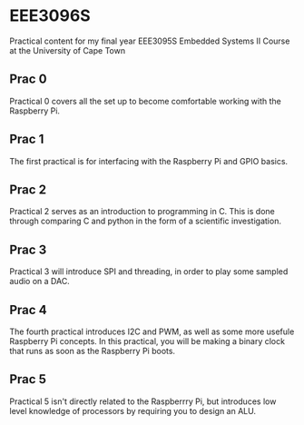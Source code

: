 # EEE3096S
Practical content for my final year EEE3095S Embedded Systems II Course at the University of Cape Town

## Prac 0
Practical 0 covers all the set up to become comfortable working with the Raspberry Pi.

## Prac 1
The first practical is for interfacing with the Raspberry Pi and GPIO basics.

## Prac 2
Practical 2 serves as an introduction to programming in C. This is done through comparing C and python in the form of a scientific investigation.

## Prac 3
Practical 3 will introduce SPI and threading, in order to play some sampled audio on a DAC.

## Prac 4
The fourth practical introduces I2C and PWM, as well as some more usefule Raspberry Pi concepts. In this practical, you will be making a binary clock that runs as soon as the Raspberry Pi boots.

## Prac 5
Practical 5 isn't directly related to the Raspberrry Pi, but introduces low level knowledge of processors by requiring you to design an ALU.
